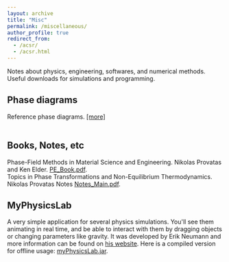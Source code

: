 ```yaml
---
layout: archive
title: "Misc"
permalink: /miscellaneous/
author_profile: true
redirect_from: 
  - /acsr/
  - /acsr.html
---
```


Notes about physics, engineering, softwares, and numerical methods. Useful downloads for simulations and programming.

<!-- ## Numerical methods

(Coming soon) -->


## Phase diagrams
Reference phase diagrams. [[more]](../_pages/phasediagrams.md)
<br>
<br>


## Books, Notes, etc
Phase-Field Methods in Material Science and Engineering. Nikolas Provatas and Ken Elder. <a href="{{ base_path }}/files/PE_Book.pdf" download="PE_Book.pdf" target="_blank">PE_Book.pdf</a>.
<br>
Topics in Phase Transformations and Non-Equilibrium Thermodynamics. Nikolas Provatas Notes <a href="{{ base_path }}/files/Notes_Main.pdf" download="Notes_Main.pdf" target="_blank">Notes_Main.pdf</a>.
<br>



## MyPhysicsLab

A very simple application for several physics simulations. You'll see them animating in real time, and be able to interact with them by dragging objects or changing parameters like gravity. It was developed by Erik Neumann and more information can be found on [his website](https://www.myphysicslab.com). Here is a compiled version for offline usage: <a href="{{ base_path }}/files/myPhysicsLab.jar" download="myPhysicsLab.jar" target="_blank">myPhysicsLab.jar</a>.
